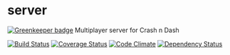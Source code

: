 # server

[![Greenkeeper badge](https://badges.greenkeeper.io/crashndash/server.svg)](https://greenkeeper.io/)
Multiplayer server for Crash n Dash

[![Build Status](https://travis-ci.org/crashndash/server.svg?branch=master)](https://travis-ci.org/crashndash/server)
[![Coverage Status](https://coveralls.io/repos/crashndash/server/badge.svg?branch=master)](https://coveralls.io/r/crashndash/server?branch=master)
[![Code Climate](https://codeclimate.com/github/crashndash/server/badges/gpa.svg)](https://codeclimate.com/github/crashndash/server)
[![Dependency Status](https://david-dm.org/crashndash/server.svg)](https://david-dm.org/crashndash/server)
